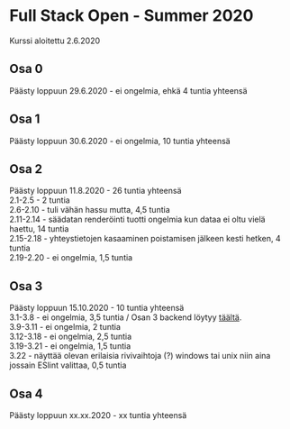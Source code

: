 # Full Stack Open - Summer 2020

Kurssi aloitettu 2.6.2020  
  
## Osa 0 
Päästy loppuun 29.6.2020 - ei ongelmia, ehkä 4 tuntia yhteensä  

## Osa 1 
Päästy loppuun 30.6.2020 - ei ongelmia, 10 tuntia yhteensä  

## Osa 2 
Päästy loppuun 11.8.2020 - 26 tuntia yhteensä  
2.1-2.5 - 2 tuntia  
2.6-2.10 - tuli vähän hassu mutta, 4,5 tuntia  
2.11-2.14 - säädatan renderöinti tuotti ongelmia kun dataa ei oltu vielä haettu, 14 tuntia  
2.15-2.18 - yhteystietojen kasaaminen poistamisen jälkeen kesti hetken, 4 tuntia  
2.19-2.20 - ei ongelmia, 1,5 tuntia  

## Osa 3 
Päästy loppuun 15.10.2020 - 10 tuntia yhteensä  
3.1-3.8 - ei ongelmia, 3,5 tuntia / Osan 3 backend löytyy [täältä](https://github.com/sinib/fullstack-summer2020-osa3).  
3.9-3.11 - ei ongelmia, 2 tuntia  
3.12-3.18 - ei ongelmia, 2,5 tuntia  
3.19-3.21 - ei ongelmia, 1,5 tuntia  
3.22 - näyttää olevan erilaisia rivivaihtoja (?) windows tai unix niin aina jossain ESlint valittaa, 0,5 tuntia  

## Osa 4 
Päästy loppuun xx.xx.2020 - xx tuntia yhteensä  